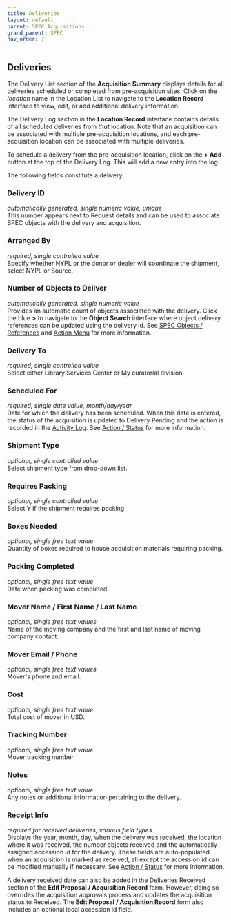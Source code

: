 ```yaml
---
title: Deliveries
layout: default
parent: SPEC Acquisitions
grand_parent: SPEC
nav_order: 7
---
```


## Deliveries
The Delivery List section of the **Acquisition Summary** displays details for all deliveries scheduled or completed from pre-acquisition sites. Click on the *location* name in the Location List to navigate to the **Location Record** interface to view, edit, or add additional delivery information. 

The Delivery Log section in the **Location Record** interface contains details of all scheduled deliveries from *that* location. Note that an acquisition can be associated with multiple pre-acquisition locations, and each pre-acquisition location can be associated with multiple deliveries. 


To schedule a delivery from the pre-acquisition location, click on the **+ Add** button at the top of the Delivery Log. This will add a new entry into the log. 

The following fields constitute a delivery:

### Delivery ID
*automatically generated, single numeric value, unique*  
This number appears next to Request details and can be used to associate SPEC objects with the delivery and acquisition.  

### Arranged By
*required, single controlled value*  
Specify whether NYPL or the donor or dealer will coordinate the shipment, select NYPL or Source.

### Number of Objects to Deliver
*automatically generated, single numeric value*  
Provides an automatic count of objects associated with the delivery. Click the blue **>** to navigate to the **Object Search** interface where object delivery references can be updated using the delivery id. See [SPEC Objects / References](https://nypl.github.io/pres-docs/spec/specObjectsReferences.html) and [Action Menu](https://nypl.github.io/pres-docs/spec/specObjectsActionMenu.html) for more information.  

### Delivery To
*required, single controlled value*  
Select either Library Services Center or My curatorial division.

### Scheduled For
*required, single date value, month/day/year*  
Date for which the delivery has been scheduled. When this date is entered, the status of the acquisition is updated to Delivery Pending and the action is recorded in the [Activity Log](https://nypl.github.io/pres-docs/spec/specAcquisitionsActivityMessage.html#activity-log). See [Action / Status](https://nypl.github.io/pres-docs/spec/specAcquisitionsActions.html) for more information.

### Shipment Type
*optional, single controlled value*  
Select shipment type from drop-down list. 

### Requires Packing
*optional, single controlled value*  
Select Y if the shipment requires packing. 

### Boxes Needed
*optional, single free text value*  
Quantity of boxes required to house acquisition materials requiring packing.

### Packing Completed
*optional, single free text value*  
Date when packing was completed.

### Mover Name / First Name / Last Name
*optional, single free text values*  
Name of the moving company and the first and last name of moving company contact.

### Mover Email / Phone
*optional, single free text values*  
Mover's phone and email.

### Cost
*optional, single free text value*  
Total cost of mover in USD.

### Tracking Number
*optional, single free text value*  
Mover tracking number

### Notes
*optional, single free text value*  
Any notes or additional information pertaining to the delivery.

### Receipt Info
*required for received deliveries, various field types*  
Displays the year, month, day, when the delivery was received, the location where it was received, the number objects received and the automatically assigned accession id for the delivery. These fields are auto-populated when an acquisition is marked as received, all except the accession id can be modified manually if necessary. See [Action / Status](https://nypl.github.io/pres-docs/spec/specAcquisitionsActions.html) for more information. 

A delivery received date can also be added in the Deliveries Received section of the **Edit Proposal / Acquisition Record** form. However, doing so overrides the acquisition approvals process and updates the acquisition status to Received. The **Edit Proposal / Acquisition Record** form also includes an optional local accession id field. 
